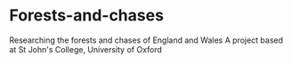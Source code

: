 # Forests-and-chases
Researching the forests and chases of England and Wales
A project based at St John's College, University of Oxford
